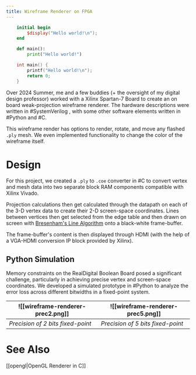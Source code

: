 ```yaml
---
title: Wireframe Renderer on FPGA
---
```


```verilog
	initial begin 
		$display("Hello world!\n");
	end 
```

```python
	def main():
		print("Hello world!")
```

```c
	int main() {
		printf("Hello world!\n");
		return 0;
	}
```

Over 2024 Summer, me and a few buddies (+ the oversight of my digital design professor) worked with a Xilinx Spartan-7 Board to create an on board weak-projection wireframe renderer. The hardware descriptions were written in #SystemVerilog , with some other software elements written in #Python and #C.

This wireframe render has options to render, rotate, and move any flashed `.ply` mesh. We even implemented functionality to change the color of the wireframe itself.  
# Design

For this project, we created a `.ply` to `.coe` converter in #C to convert vertex and mesh data into two separate block RAM components compatible with Xilinx Vivado. 

Projection calculations then get calculated through the datapath on each of the 3-D vertex data to create their 2-D screen-space coordinates. Lines between vertices then get selected from the edge table and then drawn on screen with [Bresenham's Line Algorithm](https://en.wikipedia.org/wiki/Bresenham%27s_line_algorithm) onto a black-white frame-buffer. 

The frame-buffer's content is then displayed through HDMI (with the help of a VGA-HDMI conversion IP block provided by Xilinx).
## Python Simulation

Memory constraints on the RealDigital Boolean Board posed a significant challenge, particularly in achieving precise vertex and screen-space coordinates. We developed a simulated prototype in #Python to analyze the error loss across different bitwidths in a fixed-point system.

| ![[wireframe-renderer-prec2.png]] | ![[wireframe-renderer-prec5.png]] |
| --------------------------------- | --------------------------------- |
| *Precision of 2 bits fixed-point* | *Precision of 5 bits fixed-point* |
# See Also
[[opengl|OpenGL Renderer in C]]
